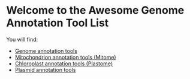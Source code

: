 Welcome to the Awesome Genome Annotation Tool List
===========================

You will find:  

 * [Genome annotation tools](annotation/structural/annotation_tools_genome.md)  
 * [Mitochondrion annotation tools (Mitome)](annotation/structural/annotation_tools_mitome.md)  
 * [Chloroplast annotation tools (Plastome)](annotation/structural/annotation_tools_plastome.md)
 * [Plasmid annotation tools](annotation/structural/annotation_tools_plasmidome.md)  
